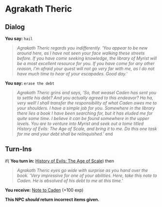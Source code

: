 # Agrakath Theric

## Dialog

**You say:** `hail`



>*Agrakath Theric regards you indifferently.  'You appear to be new around here, as I have not seen your face walking these streets before.  If you have come seeking knowledge, the library of Myrist will be a most excellent resource for you.  If you have come for any other reason, I'm afraid your quest will not go very far with me, as I do not have much time to hear of your escapades.  Good day.'*

**You say:** `erase the debt`



>*Agrakath Theric grins and says, 'So, that weasel Caden has sent you to settle his debt? And you actually agreed to this endeavor? Ha ha, very well! I shall transfer the responsibility of what Caden owes me to your shoulders. I have a simple job for you. Somewhere in the library there lies a book I have been searching for, but it has eluded me for quite some time. I believe it can be found somewhere in the upper levels. You are to venture into Myrist and seek out a tome titled History of Evils: The Age of Scale, and bring it to me. Do this one task for me and your debt shall be relinquished.'*
end

## Turn-Ins



if( **You turn in:** [History of Evils: The Age of Scale](/item/28188)) then


>*Agrakath Theric eyes go wide with surprise as you hand over the book. 'Very impressive for one of your abilities. Here, take this note to Caden. He is absolved of his debt to me at this time.'*





 **You receive:**  [Note to Caden](/item/28084) (+100 exp)

**This NPC *should* return incorrect items given.**
